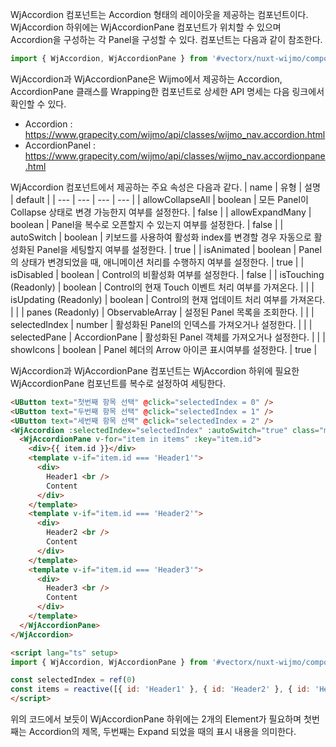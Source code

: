 WjAccordion 컴포넌트는 Accordion 형태의 레이아웃을 제공하는 컴포넌트이다. WjAccordion 하위에는 WjAccordionPane 컴포넌트가 위치할 수 있으며 Accordion을 구성하는 각 Panel을 구성할 수 있다. 컴포넌트는 다음과 같이 참조한다.

```typescript
import { WjAccordion, WjAccordionPane } from '#vectorx/nuxt-wijmo/components'
```

WjAccordion과 WjAccordionPane은 Wijmo에서 제공하는 Accordion, AccordionPane 클래스를 Wrapping한 컴포넌트로 상세한 API 명세는 다음 링크에서 확인할 수 있다.
- Accordion : https://www.grapecity.com/wijmo/api/classes/wijmo_nav.accordion.html
- AccordionPanel : https://www.grapecity.com/wijmo/api/classes/wijmo_nav.accordionpane.html

WjAccordion 컴포넌트에서 제공하는 주요 속성은 다음과 같다.
| name | 유형 | 설명 | default |
| --- | --- | --- | --- |
| allowCollapseAll | boolean | 모든 Panel이 Collapse 상태로 변경 가능한지 여부를 설정한다. | false |
| allowExpandMany | boolean | Panel을 복수로 오픈할지 수 있는지 여부를 설정한다. | false |
| autoSwitch | boolean | 키보드를 사용하여 활성화 index를 변경할 경우 자동으로 활성화된 Panel을 세팅할지 여부를 설정한다. | true |
| isAnimated | boolean | Panel의 상태가 변경되었을 때, 애니메이션 처리를 수행하지 여부를 설정한다. | true |
| isDisabled | boolean | Control의 비활성화 여부를 설정한다. | false |
| isTouching (Readonly) | boolean | Control의 현재 Touch 이벤트 처리 여부를 가져온다. |  |
| isUpdating (Readonly) | boolean | Control의 현재 업데이트 처리 여부를 가져온다. |  |
| panes (Readonly) | ObservableArray<AccordionPane> | 설정된 Panel 목록을 조회한다. |  |
| selectedIndex | number | 활성화된 Panel의 인덱스를 가져오거나 설정한다. |  |
| selectedPane | AccordionPane | 활성화된 Panel 객체를 가져오거나 설정한다. |  |
| showIcons | boolean | Panel 헤더의 Arrow 아이콘 표시여부를 설정한다. | true |

WjAccordion과 WjAccordionPane 컴포넌트는 WjAccordion 하위에 필요한 WjAccordionPane 컴포넌트를 복수로 설정하여 세팅한다.
```html
<UButton text="첫번째 항목 선택" @click="selectedIndex = 0" />
<UButton text="두번째 항목 선택" @click="selectedIndex = 1" />
<UButton text="세번째 항목 선택" @click="selectedIndex = 2" />
<WjAccordion :selectedIndex="selectedIndex" :autoSwitch="true" class="mt-5">
  <WjAccordionPane v-for="item in items" :key="item.id">
    <div>{{ item.id }}</div>
    <template v-if="item.id === 'Header1'">
      <div>
        Header1 <br />
        Content
      </div>
    </template>
    <template v-if="item.id === 'Header2'">
      <div>
        Header2 <br />
        Content
      </div>
    </template>
    <template v-if="item.id === 'Header3'">
      <div>
        Header3 <br />
        Content
      </div>
    </template>
  </WjAccordionPane>
</WjAccordion>

<script lang="ts" setup>
import { WjAccordion, WjAccordionPane } from '#vectorx/nuxt-wijmo/components'

const selectedIndex = ref(0)
const items = reactive([{ id: 'Header1' }, { id: 'Header2' }, { id: 'Header3' }])
</script>
```

위의 코드에서 보듯이 WjAccordionPane 하위에는 2개의 Element가 필요하며 첫번째는 Accordion의 제목, 두번째는 Expand 되었을 때의 표시 내용을 의미한다.
